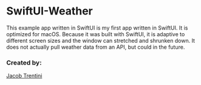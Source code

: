 # SwiftUI-Weather

This example app written in SwiftUI is my first app written in SwiftUI. It is optimized for macOS. Because it was built with SwiftUI, it is adaptive to different screen sizes and the window can stretched and shrunken down. It does not actually pull weather data from an API, but could in the future.


### Created by:

[Jacob Trentini](https://github.com/Awesomeplayer165)
